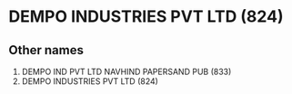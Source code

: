 # DEMPO INDUSTRIES PVT LTD (824)

## Other names
1. DEMPO IND PVT LTD NAVHIND PAPERSAND PUB (833)
1. DEMPO INDUSTRIES PVT LTD (824)


